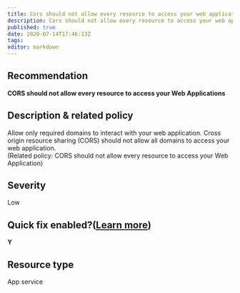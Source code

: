 ```yaml
---
title: Cors should not allow every resource to access your web applications
description: Cors should not allow every resource to access your web applications
published: true
date: 2020-07-14T17:46:13Z
tags:
editor: markdown
---
```


## Recommendation
**CORS should not allow every resource to access your Web Applications**

## Description & related policy
Allow only required domains to interact with your web application. Cross origin resource sharing (CORS) should not allow all domains to access your web application.<br>(Related policy: CORS should not allow every resource to access your Web Application)

## Severity
Low

## Quick fix enabled?([Learn more](https://docs.microsoft.com/azure/security-center/security-center-remediate-recommendations#recommendations-with-quick-fix-remediation))
**Y**

## Resource type
App service




